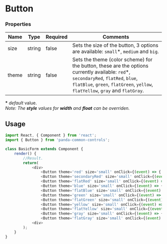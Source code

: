 # Button

### Properties

| Name  | Type   | Required | Comments |
| ------|--------|----------|----------|
| size  | string | false     | Sets the size of the button, 3 options are available: ``small``*, ``medium`` and ``big``. |
| theme | string | false     | Sets the theme (color scheme) for the button, these are the options currently available: ``red``*, ``secondaryRed``, ``flatRed``, ``blue``, ``flatBlue``, ``green``, ``flatGreen``, ``yellow``, ``flatYellow``, ``gray`` and ``flatGray``. |

**\*** _default_ value.
<br/>_Note: The **style** values for **width** and **float** can be overriden._

## Usage

```javascript
import React, { Component } from 'react';
import { Button } from 'panda-common-controls';

class BasicForm extends Component {
    render() {
        //Result.
        return(
            <div>
                <Button theme='red' size='small' onClick={(event) => { console.log('[panda-common-controls][test][onClick]'); }}>Main</Button>
                <Button theme='secondaryRed' size='small' onClick={(event) => { console.log('[panda-common-controls][test][onClick]'); }}>Secondary</Button>
                <Button theme='flatRed' size='small' onClick={(event) => { console.log('[panda-common-controls][test][onClick]'); }}>Flat</Button>
                <Button theme='blue' size='small' onClick={(event) => { console.log('[panda-common-controls][test][onClick]'); }}>Blue</Button>
                <Button theme='flatBlue' size='small' onClick={(event) => { console.log('[panda-common-controls][test][onClick]'); }}>Flat Blue</Button>
                <Button theme='green' size='small' onClick={(event) => { console.log('[panda-common-controls][test][onClick]'); }}>Blue</Button>
                <Button theme='flatGreen' size='small' onClick={(event) => { console.log('[panda-common-controls][test][onClick]'); }}>Flat Blue</Button>
                <Button theme='yellow' size='small' onClick={(event) => { console.log('[panda-common-controls][test][onClick]'); }}>Blue</Button>
                <Button theme='flatYellow' size='small' onClick={(event) => { console.log('[panda-common-controls][test][onClick]'); }}>Flat Blue</Button>
                <Button theme='gray' size='small' onClick={(event) => { console.log('[panda-common-controls][test][onClick]'); }}>Blue</Button>
                <Button theme='flatGray' size='small' onClick={(event) => { console.log('[panda-common-controls][test][onClick]'); }}>Flat Blue</Button>
            <div>
        );
    }
}
```
